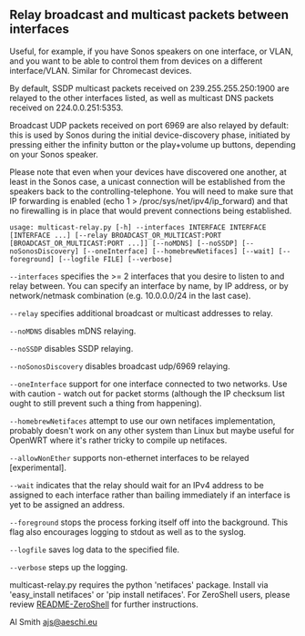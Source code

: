 Relay broadcast and multicast packets between interfaces
--------------------------------------------------------

Useful, for example, if you have Sonos speakers on one interface, or VLAN,
and you want to be able to control them from devices on a different
interface/VLAN. Similar for Chromecast devices.

By default, SSDP multicast packets received on 239.255.255.250:1900 are
relayed to the other interfaces listed, as well as multicast DNS packets
received on 224.0.0.251:5353.

Broadcast UDP packets received on port 6969 are also relayed by default:
this is used by Sonos during the initial device-discovery phase, initiated
by pressing either the infinity button or the play+volume up buttons,
depending on your Sonos speaker.

Please note that even when your devices have discovered one another, at
least in the Sonos case, a unicast connection will be established from
the speakers back to the controlling-telephone. You will need to make sure
that IP forwarding is enabled (echo 1 > /proc/sys/net/ipv4/ip_forward) and
that no firewalling is in place that would prevent connections being
established.

`usage: multicast-relay.py [-h] --interfaces INTERFACE INTERFACE [INTERFACE ...] [--relay BROADCAST_OR_MULTICAST:PORT [BROADCAST_OR_MULTICAST:PORT ...]] [--noMDNS] [--noSSDP] [--noSonosDiscovery] [--oneInterface] [--homebrewNetifaces] [--wait] [--foreground] [--logfile FILE] [--verbose]`

`--interfaces` specifies the >= 2 interfaces that you desire to listen to and
relay between. You can specify an interface by name, by IP address, or by
network/netmask combination (e.g. 10.0.0.0/24 in the last case).

`--relay` specifies additional broadcast or multicast addresses to relay.

`--noMDNS` disables mDNS relaying.

`--noSSDP` disables SSDP relaying.

`--noSonosDiscovery` disables broadcast udp/6969 relaying.

`--oneInterface` support for one interface connected to two networks. Use with
caution - watch out for packet storms (although the IP checksum list ought
to still prevent such a thing from happening).

`--homebrewNetifaces` attempt to use our own netifaces implementation, probably
doesn't work on any other system than Linux but maybe useful for OpenWRT where
it's rather tricky to compile up netifaces.

`--allowNonEther` supports non-ethernet interfaces to be relayed [experimental].

`--wait` indicates that the relay should wait for an IPv4 address to be assigned
to each interface rather than bailing immediately if an interface is yet to be
assigned an address.

`--foreground` stops the process forking itself off into the background. This
flag also encourages logging to stdout as well as to the syslog.

`--logfile` saves log data to the specified file.

`--verbose` steps up the logging.

multicast-relay.py requires the python 'netifaces' package. Install via
'easy_install netifaces' or 'pip install netifaces'. For ZeroShell users,
please review [README-ZeroShell](README-ZeroShell.md) for further instructions.

Al Smith <ajs@aeschi.eu>

